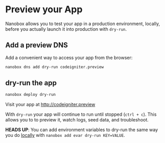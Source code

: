 # Preview your App

Nanobox allows you to test your app in a production environment, locally, before you actually launch it into production with `dry-run`.

## Add a preview DNS
Add a convenient way to access your app from the browser:

```bash
nanobox dns add dry-run codeigniter.preview
```

## dry-run the app

```bash
nanobox deploy dry-run
```

Visit your app at <a href="http://codeigniter.preview" target="\_blank">http://codeigniter.preview</a>

With `dry-run` your app will continue to run until stopped (`ctrl + c`). This allows you to to preview it, watch logs, seed data, and troubleshoot.

**HEADS UP**: You can add environment variables to dry-run the same way you do [locally](/php/codeigniter/local-evars) with `nanobox add evar dry-run KEY=VALUE`.

